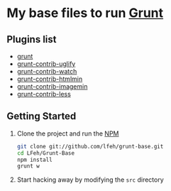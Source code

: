 # My base files to run [Grunt](http://gruntjs.com/)

## Plugins list

* [grunt](http://gruntjs.com/)
* [grunt-contrib-uglify](https://github.com/gruntjs/grunt-contrib-uglify)
* [grunt-contrib-watch](https://github.com/gruntjs/grunt-contrib-watch)
* [grunt-contrib-htmlmin](https://github.com/gruntjs/grunt-contrib-htmlmin)
* [grunt-contrib-imagemin](https://github.com/gruntjs/grunt-contrib-imagemin)
* [grunt-contrib-less](https://github.com/gruntjs/grunt-contrib-less)

## Getting Started

1. Clone the project and run the [NPM](https://npmjs.org/)

	``` bash
	git clone git://github.com/lfeh/grunt-base.git
	cd LFeh/Grunt-Base
	npm install
	grunt w
	```
	
1. Start hacking away by modifying the `src` directory

